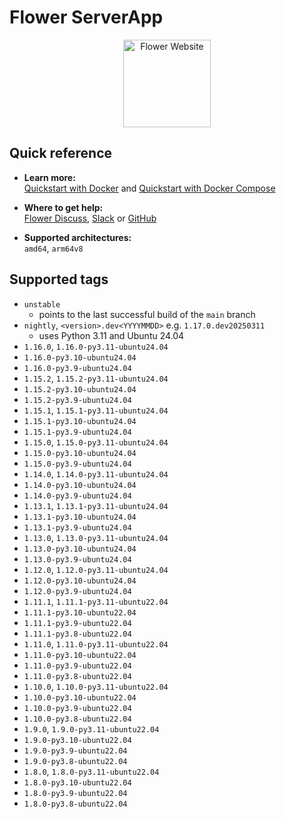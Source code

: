 # Flower ServerApp

<p align="center">
  <a href="https://flower.ai/">
    <img src="https://flower.ai/_next/image/?url=%2F_next%2Fstatic%2Fmedia%2Fflower_white_border.c2012e70.png&w=640&q=75" width="140px" alt="Flower Website" />
  </a>
</p>

## Quick reference

- **Learn more:**<br>
  [Quickstart with Docker](https://flower.ai/docs/framework/docker/tutorial-quickstart-docker.html) and [Quickstart with Docker Compose](https://flower.ai/docs/framework/docker/tutorial-quickstart-docker-compose.html)

- **Where to get help:**<br>
  [Flower Discuss](https://discuss.flower.ai), [Slack](https://flower.ai/join-slack) or [GitHub](https://github.com/adap/flower)

- **Supported architectures:**<br>
  `amd64`, `arm64v8`

## Supported tags

- `unstable`
  - points to the last successful build of the `main` branch
- `nightly`, `<version>.dev<YYYYMMDD>` e.g. `1.17.0.dev20250311`
  - uses Python 3.11 and Ubuntu 24.04
- `1.16.0`, `1.16.0-py3.11-ubuntu24.04`
- `1.16.0-py3.10-ubuntu24.04`
- `1.16.0-py3.9-ubuntu24.04`
- `1.15.2`, `1.15.2-py3.11-ubuntu24.04`
- `1.15.2-py3.10-ubuntu24.04`
- `1.15.2-py3.9-ubuntu24.04`
- `1.15.1`, `1.15.1-py3.11-ubuntu24.04`
- `1.15.1-py3.10-ubuntu24.04`
- `1.15.1-py3.9-ubuntu24.04`
- `1.15.0`, `1.15.0-py3.11-ubuntu24.04`
- `1.15.0-py3.10-ubuntu24.04`
- `1.15.0-py3.9-ubuntu24.04`
- `1.14.0`, `1.14.0-py3.11-ubuntu24.04`
- `1.14.0-py3.10-ubuntu24.04`
- `1.14.0-py3.9-ubuntu24.04`
- `1.13.1`, `1.13.1-py3.11-ubuntu24.04`
- `1.13.1-py3.10-ubuntu24.04`
- `1.13.1-py3.9-ubuntu24.04`
- `1.13.0`, `1.13.0-py3.11-ubuntu24.04`
- `1.13.0-py3.10-ubuntu24.04`
- `1.13.0-py3.9-ubuntu24.04`
- `1.12.0`, `1.12.0-py3.11-ubuntu24.04`
- `1.12.0-py3.10-ubuntu24.04`
- `1.12.0-py3.9-ubuntu24.04`
- `1.11.1`, `1.11.1-py3.11-ubuntu22.04`
- `1.11.1-py3.10-ubuntu22.04`
- `1.11.1-py3.9-ubuntu22.04`
- `1.11.1-py3.8-ubuntu22.04`
- `1.11.0`, `1.11.0-py3.11-ubuntu22.04`
- `1.11.0-py3.10-ubuntu22.04`
- `1.11.0-py3.9-ubuntu22.04`
- `1.11.0-py3.8-ubuntu22.04`
- `1.10.0`, `1.10.0-py3.11-ubuntu22.04`
- `1.10.0-py3.10-ubuntu22.04`
- `1.10.0-py3.9-ubuntu22.04`
- `1.10.0-py3.8-ubuntu22.04`
- `1.9.0`, `1.9.0-py3.11-ubuntu22.04`
- `1.9.0-py3.10-ubuntu22.04`
- `1.9.0-py3.9-ubuntu22.04`
- `1.9.0-py3.8-ubuntu22.04`
- `1.8.0`, `1.8.0-py3.11-ubuntu22.04`
- `1.8.0-py3.10-ubuntu22.04`
- `1.8.0-py3.9-ubuntu22.04`
- `1.8.0-py3.8-ubuntu22.04`
